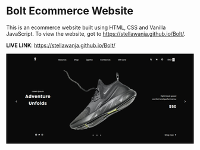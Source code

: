 # Bolt Ecommerce Website
This is an ecommerce website built using HTML, CSS and Vanilla JavaScript. To view the website, got to https://stellawanja.github.io/Bolt/.

**LIVE LINK**: https://stellawanja.github.io/Bolt/

<img src='https://github.com/StellaWanja/Bolt/blob/main/images/bolt.png' />


